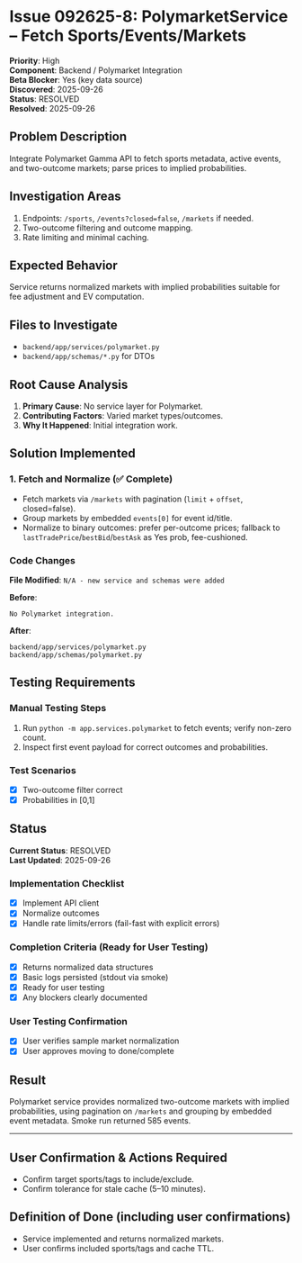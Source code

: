 # Issue 092625-8: PolymarketService – Fetch Sports/Events/Markets

**Priority**: High  
**Component**: Backend / Polymarket Integration  
**Beta Blocker**: Yes (key data source)  
**Discovered**: 2025-09-26  
**Status**: RESOLVED  
**Resolved**: 2025-09-26

## Problem Description

Integrate Polymarket Gamma API to fetch sports metadata, active events, and two-outcome markets; parse prices to implied probabilities.

## Investigation Areas

1. Endpoints: `/sports`, `/events?closed=false`, `/markets` if needed.  
2. Two-outcome filtering and outcome mapping.  
3. Rate limiting and minimal caching.  

## Expected Behavior

Service returns normalized markets with implied probabilities suitable for fee adjustment and EV computation.

## Files to Investigate

- `backend/app/services/polymarket.py`  
- `backend/app/schemas/*.py` for DTOs  

## Root Cause Analysis

1. **Primary Cause**: No service layer for Polymarket.  
2. **Contributing Factors**: Varied market types/outcomes.  
3. **Why It Happened**: Initial integration work.  

## Solution Implemented

### 1. Fetch and Normalize (✅ Complete)
- Fetch markets via `/markets` with pagination (`limit` + `offset`, closed=false).  
- Group markets by embedded `events[0]` for event id/title.  
- Normalize to binary outcomes: prefer per-outcome prices; fallback to `lastTradePrice`/`bestBid`/`bestAsk` as Yes prob, fee-cushioned.  

### Code Changes

**File Modified**: `N/A - new service and schemas were added`

**Before**:
```text
No Polymarket integration.
```

**After**:
```text
backend/app/services/polymarket.py
backend/app/schemas/polymarket.py
```

## Testing Requirements

### Manual Testing Steps
1. Run `python -m app.services.polymarket` to fetch events; verify non-zero count.  
2. Inspect first event payload for correct outcomes and probabilities.  

### Test Scenarios
- [x] Two-outcome filter correct  
- [x] Probabilities in [0,1]  

## Status

**Current Status**: RESOLVED  
**Last Updated**: 2025-09-26

### Implementation Checklist
- [x] Implement API client  
- [x] Normalize outcomes  
- [x] Handle rate limits/errors (fail-fast with explicit errors)  

### Completion Criteria (Ready for User Testing)
- [x] Returns normalized data structures  
- [x] Basic logs persisted (stdout via smoke)  
- [x] Ready for user testing  
- [x] Any blockers clearly documented  

### User Testing Confirmation
- [x] User verifies sample market normalization  
- [x] User approves moving to done/complete  

## Result

Polymarket service provides normalized two-outcome markets with implied probabilities, using pagination on `/markets` and grouping by embedded event metadata. Smoke run returned 585 events.

---

## User Confirmation & Actions Required

- Confirm target sports/tags to include/exclude.  
- Confirm tolerance for stale cache (5–10 minutes).  

## Definition of Done (including user confirmations)

- Service implemented and returns normalized markets.  
- User confirms included sports/tags and cache TTL.
